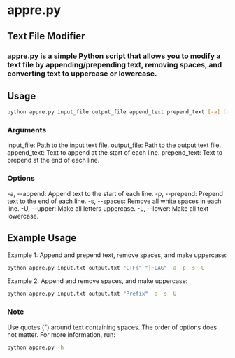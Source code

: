 # appre.py
## Text File Modifier
### appre.py is a simple Python script that allows you to modify a text file by appending/prepending text, removing spaces, and converting text to uppercase or lowercase.

## Usage
```bash
python appre.py input_file output_file append_text prepend_text [-a] [-p] [-s] [-U] [-L]
```
### Arguments
input_file: Path to the input text file.
output_file: Path to the output text file.
append_text: Text to append at the start of each line.
prepend_text: Text to prepend at the end of each line.
### Options
-a, --append: Append text to the start of each line.
-p, --prepend: Prepend text to the end of each line.
-s, --spaces: Remove all white spaces in each line.
-U, --upper: Make all letters uppercase.
-L, --lower: Make all text lowercase.

## Example Usage
Example 1:
Append and prepend text, remove spaces, and make uppercase:

```bash
python appre.py input.txt output.txt "CTF{" "}FLAG" -a -p -s -U
```

Example 2:
Append and remove spaces, and make uppercase:

```bash
python appre.py input.txt output.txt "Prefix" -a -s -U
```
### Note
Use quotes (") around text containing spaces.
The order of options does not matter.
For more information, run:

```bash
python appre.py -h
```
